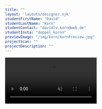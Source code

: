 ```yaml
---
title: ""
layout: 'layouts/designer.njk'
studentFirstName: "David"
studentLastName: "Korn"
studentContact: "davidlv.korn@web.de"
studentInsta: "doppel_kornn"
previewImage: "/img/korn/kornPreview.jpg"
projectScan: ""
projectDescription: ""
---
```

  <div class="span-2">
    <video controls muted loop>
      <source src="/img/korn/korn1.webm" type="video/webm">
    </video>
  </div>